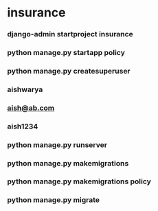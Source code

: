 # insurance

### django-admin startproject insurance
### python manage.py startapp policy


### python manage.py createsuperuser
### aishwarya
### aish@ab.com
### aish1234
### python manage.py runserver

### python manage.py makemigrations
### python manage.py makemigrations policy
### python manage.py migrate